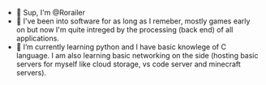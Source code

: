 - 👋 Sup, I'm @Rorailer
- 👀 I've been into software for as long as I remeber, mostly games early on but now I'm quite intreged by the processing (back end) of all applications.
- 🌱 I’m currently learning python and I have basic knowlege of C language. I am also learning basic networking on the side (hosting basic servers for myself like cloud storage, vs code server and minecraft servers).

<!---
Rorailer/Rorailer is a ✨ special ✨ repository because its `README.md` (this file) appears on your GitHub profile.
You can click the Preview link to take a look at your changes.
--->
